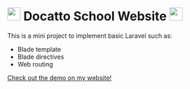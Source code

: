 # <img src="https://media.giphy.com/media/4Zo41lhzKt6iZ8xff9/giphy.gif" width="30" height="30" /> Docatto School Website <img src="https://media.giphy.com/media/vFKqnCdLPNOKc/giphy.gif" width="30" height="30" />

<!-- --- -->

This is a mini project to implement basic Laravel such as:
- Blade template
- Blade directives
- Web routing

[Check out the demo on my website!](https://vitopm.com/wp/docatto/)